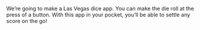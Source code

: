 

We’re going to make a Las Vegas dice app. You can make the die roll at the press of a button. With this app in your pocket, you’ll be able to settle any score on the go!


